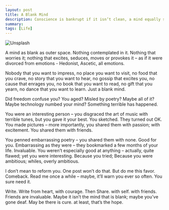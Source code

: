 ```yaml
---
layout: post
title: A Blank Mind
description: Conscience is bankrupt if it isn’t clean, a mind equally so if it isn’t dirty.
summary: 
tags: [Life]
---
```



![Unsplash](https://source.unsplash.com/nXo2ZsKHTHg/800x450/ "Source: unsplash.com/@sashafreemind")

A mind as blank as outer space. Nothing contemplated in it. Nothing that worries it; nothing that excites, seduces, moves or provokes it – as if it were divorced from emotions - Hedonist, Ascetic, all emotions.

Nobody that you want to impress, no place you want to visit, no food that you crave, no story that you want to hear, no gossip that excites you, no cause that enrages you, no book that you want to read, no gift that you yearn, no dance that you want to learn. Just a blank mind.

Did freedom confuse you? You aged? Misled by poetry? Maybe all of it? Maybe  technology numbed your mind? Something terrible has happened.

You were an interesting person – you disgraced the art of music with terrible tunes, but you gave it your best. You sketched. They turned out OK. You made pictures – more importantly, you shared them with passion; with excitement. You shared them with friends. 

You penned embarrassing poetry – you shared them with none. Good for you. Embarrassing as they were – they bookmarked a few months of your life. Invaluable. You weren’t especially good at anything – actually, quite flawed; yet you were interesting. Because you tried; Because you were ambitious; whiles, overly ambitious.

I don’t mean to reform you. One post won’t do that. But do me this favor. Comeback. Read me once a while – maybe, it’ll warn you ever so often. You sure need it.

Write. Write from heart, with courage. Then Share. with self. with friends. Friends are invaluable. Maybe it isn’t the mind that is blank; maybe you’ve gone deaf. May be there is cure. at least, that’s the hope.